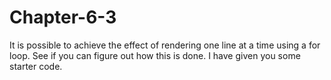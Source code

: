 # Chapter-6-3

It is possible to achieve the effect of rendering one line at a time using a for loop. See if you can figure out how this is done. I have given you some starter code.
